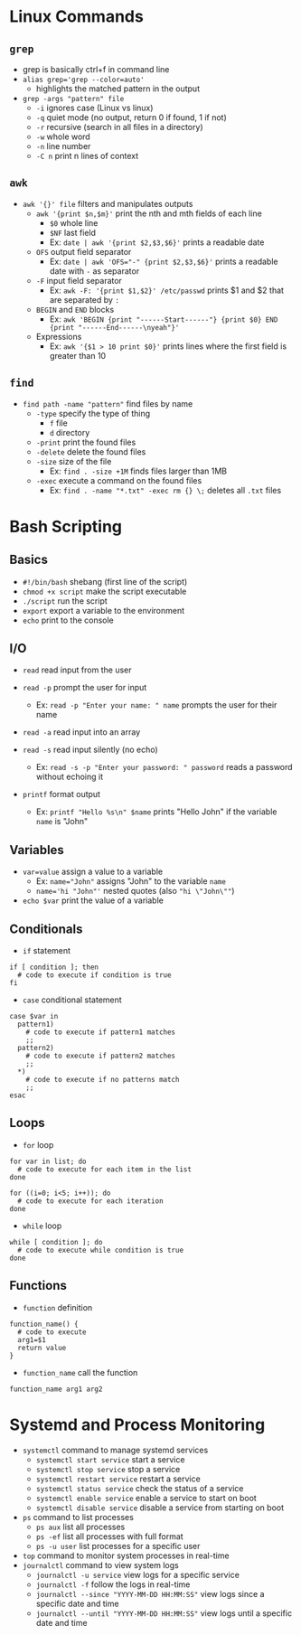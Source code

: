 # Linux Commands

## `grep`
- grep is basically ctrl+f in command line
- `alias grep='grep --color=auto'`
  - highlights the matched pattern in the output
- `grep -args "pattern" file`
  - `-i` ignores case (Linux vs linux)
  - `-q` quiet mode (no output, return 0 if found, 1 if not)
  - `-r` recursive (search in all files in a directory)
  - `-w` whole word
  - `-n` line number
  - `-C n` print n lines of context

## `awk`
- `awk '{}' file` filters and manipulates outputs
  - `awk '{print $n,$m}'` print the nth and mth fields of each line
    - `$0` whole line
    - `$NF` last field
    - Ex: `date | awk '{print $2,$3,$6}'` prints a readable date
  - `OFS` output field separator
    - Ex: `date | awk 'OFS="-" {print $2,$3,$6}'` prints a readable date with `-` as separator
  - `-F` input field separator
    - Ex: `awk -F: '{print $1,$2}' /etc/passwd` prints $1 and $2 that are separated by `:`
  - `BEGIN` and `END` blocks
    - Ex: `awk 'BEGIN {print "------Start------"} {print $0} END {print "------End------\nyeah"}'` 
  - Expressions
    - Ex: `awk '{$1 > 10 print $0}'` prints lines where the first field is greater than 10

## `find`
- `find path -name "pattern"` find files by name
  - `-type` specify the type of thing
    - `f` file
    - `d` directory
  - `-print` print the found files
  - `-delete` delete the found files
  - `-size` size of the file
    - Ex: `find . -size +1M` finds files larger than 1MB
  - `-exec` execute a command on the found files
    - Ex: `find . -name "*.txt" -exec rm {} \;` deletes all `.txt` files

# Bash Scripting

## Basics
- `#!/bin/bash` shebang (first line of the script)
- `chmod +x script` make the script executable
- `./script` run the script
- `export` export a variable to the environment
- `echo` print to the console

## I/O
- `read` read input from the user
- `read -p` prompt the user for input
  - Ex: `read -p "Enter your name: " name` prompts the user for their name
- `read -a` read input into an array
- `read -s` read input silently (no echo)
  - Ex: `read -s -p "Enter your password: " password` reads a password without echoing it

- `printf` format output
  - Ex: `printf "Hello %s\n" $name` prints "Hello John" if the variable `name` is "John"

## Variables
- `var=value` assign a value to a variable
  - Ex: `name="John"` assigns "John" to the variable `name` 
  - `name='hi "John"'` nested quotes (also `"hi \"John\""`)
- `echo $var` print the value of a variable


## Conditionals
- `if` statement
```
if [ condition ]; then
  # code to execute if condition is true
fi
```
- `case` conditional statement
```
case $var in
  pattern1)
    # code to execute if pattern1 matches
    ;;
  pattern2)
    # code to execute if pattern2 matches
    ;;
  *)
    # code to execute if no patterns match
    ;;
esac
```

## Loops
- `for` loop
```
for var in list; do
  # code to execute for each item in the list
done
```
```
for ((i=0; i<5; i++)); do
  # code to execute for each iteration
done
```
- `while` loop
```
while [ condition ]; do
  # code to execute while condition is true
done
```

## Functions
- `function` definition
```
function_name() {
  # code to execute
  arg1=$1
  return value
}
```
- `function_name` call the function
```
function_name arg1 arg2
```

# Systemd and Process Monitoring
- `systemctl` command to manage systemd services
  - `systemctl start service` start a service
  - `systemctl stop service` stop a service
  - `systemctl restart service` restart a service
  - `systemctl status service` check the status of a service
  - `systemctl enable service` enable a service to start on boot
  - `systemctl disable service` disable a service from starting on boot
- `ps` command to list processes
  - `ps aux` list all processes
  - `ps -ef` list all processes with full format
  - `ps -u user` list processes for a specific user
- `top` command to monitor system processes in real-time
- `journalctl` command to view system logs
  - `journalctl -u service` view logs for a specific service
  - `journalctl -f` follow the logs in real-time
  - `journalctl --since "YYYY-MM-DD HH:MM:SS"` view logs since a specific date and time
  - `journalctl --until "YYYY-MM-DD HH:MM:SS"` view logs until a specific date and time